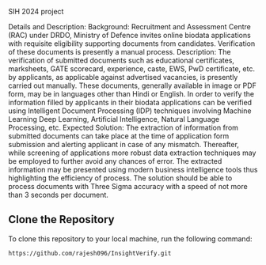 SIH 2024 project

Details and Description: Background: Recruitment and Assessment Centre (RAC) under DRDO, Ministry of Defence invites online biodata applications with requisite eligibility supporting documents from candidates. Verification of these documents is presently a manual process. Description: The verification of submitted documents such as educational certificates, marksheets, GATE scorecard, experience, caste, EWS, PwD certificate, etc. by applicants, as applicable against advertised vacancies, is presently carried out manually. These documents, generally available in image or PDF form, may be in languages other than Hindi or English. In order to verify the information filled by applicants in their biodata applications can be verified using Intelligent Document Processing (IDP) techniques involving Machine Learning Deep Learning, Artificial Intelligence, Natural Language Processing, etc. Expected Solution: The extraction of information from submitted documents can take place at the time of application form submission and alerting applicant in case of any mismatch. Thereafter, while screening of applications more robust data extraction techniques may be employed to further avoid any chances of error. The extracted information may be presented using modern business intelligence tools thus highlighting the efficiency of process. The solution should be able to process documents with Three Sigma accuracy with a speed of not more than 3 seconds per document.

## Clone the Repository
To clone this repository to your local machine, run the following command:

```bash
https://github.com/rajesh096/InsightVerify.git

